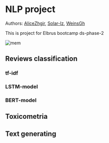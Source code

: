 # NLP project

Authors: [AliceZhgir](https://github.com/alizhgir), [Solar-Iz](https://github.com/Solar-Iz), [WeinsGh](https://github.com/WeinsGH) 

This is project for Elbrus bootcamp ds-phase-2

![mem](https://github.com/alizhgir/ds-prj-10-w/assets/109025285/e315cea0-41d4-4c39-9b85-c150adf8c414)


## Reviews classification

### tf-idf

### LSTM-model

### BERT-model

## Toxicometria

## Text generating

